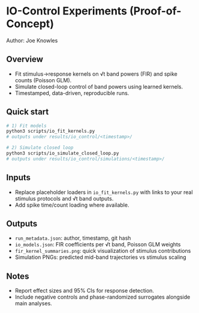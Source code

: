 # IO-Control Experiments (Proof-of-Concept)

Author: Joe Knowles

## Overview
- Fit stimulus→response kernels on √t band powers (FIR) and spike counts (Poisson GLM).
- Simulate closed-loop control of band powers using learned kernels.
- Timestamped, data-driven, reproducible runs.

## Quick start
```bash
# 1) Fit models
python3 scripts/io_fit_kernels.py
# outputs under results/io_control/<timestamp>/

# 2) Simulate closed loop
python3 scripts/io_simulate_closed_loop.py
# outputs under results/io_control/simulations/<timestamp>/
```

## Inputs
- Replace placeholder loaders in `io_fit_kernels.py` with links to your real stimulus protocols and √t band outputs.
- Add spike time/count loading where available.

## Outputs
- `run_metadata.json`: author, timestamp, git hash
- `io_models.json`: FIR coefficients per √t band, Poisson GLM weights
- `fir_kernel_summaries.png`: quick visualization of stimulus contributions
- Simulation PNGs: predicted mid-band trajectories vs stimulus scaling

## Notes
- Report effect sizes and 95% CIs for response detection.
- Include negative controls and phase-randomized surrogates alongside main analyses.
